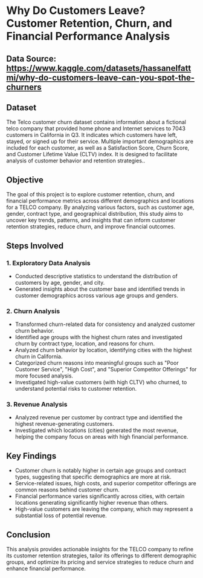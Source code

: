 # Why Do Customers Leave? Customer Retention, Churn, and Financial Performance Analysis

## Data Source: https://www.kaggle.com/datasets/hassanelfattmi/why-do-customers-leave-can-you-spot-the-churners

## Dataset

The Telco customer churn dataset contains information about a fictional telco company that provided home phone and Internet services to 7043 customers in California in Q3. It indicates which customers have left, stayed, or signed up for their service. Multiple important demographics are included for each customer, as well as a Satisfaction Score, Churn Score, and Customer Lifetime Value (CLTV) index. It is designed to facilitate analysis of customer behavior and retention strategies..

## Objective

The goal of this project is to explore customer retention, churn, and financial performance metrics across different demographics and locations for a TELCO company. By analyzing various factors, such as customer age, gender, contract type, and geographical distribution, this study aims to uncover key trends, patterns, and insights that can inform customer retention strategies, reduce churn, and improve financial outcomes.

## Steps Involved

### 1. Exploratory Data Analysis

- Conducted descriptive statistics to understand the distribution of customers by age, gender, and city.
- Generated insights about the customer base and identified trends in customer demographics across various age groups and genders.

### 2. Churn Analysis

- Transformed churn-related data for consistency and analyzed customer churn behavior.
- Identified age groups with the highest churn rates and investigated churn by contract type, location, and reasons for churn.
- Analyzed churn behavior by location, identifying cities with the highest churn in California.
- Categorized churn reasons into meaningful groups such as "Poor Customer Service", "High Cost", and "Superior Competitor Offerings" for more focused analysis.
- Investigated high-value customers (with high CLTV) who churned, to understand potential risks to customer retention.

### 3. Revenue Analysis

- Analyzed revenue per customer by contract type and identified the highest revenue-generating customers.
- Investigated which locations (cities) generated the most revenue, helping the company focus on areas with high financial performance.

## Key Findings

- Customer churn is notably higher in certain age groups and contract types, suggesting that specific demographics are more at risk.
- Service-related issues, high costs, and superior competitor offerings are common reasons behind customer churn.
- Financial performance varies significantly across cities, with certain locations generating significantly higher revenue than others.
- High-value customers are leaving the company, which may represent a substantial loss of potential revenue.

## Conclusion

This analysis provides actionable insights for the TELCO company to refine its customer retention strategies, tailor its offerings to different demographic groups, and optimize its pricing and service strategies to reduce churn and enhance financial performance.


